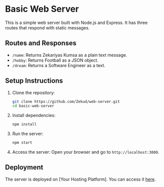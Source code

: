 # Basic Web Server

This is a simple web server built with Node.js and Express. It has three routes that respond with static messages.

## Routes and Responses

- `/name`: Returns Zekariyas Kumsa as a plain text message.
- `/hobby`: Returns Football as a JSON object.
- `/dream`: Returns a Software Engineer as a text.

## Setup Instructions

1. Clone the repository:

   ```bash
   git clone https://github.com/Zekud/web-server.git
   cd basic-web-server
   ```

2. Install dependencies:

   ```bash
   npm install
   ```

3. Run the server:

   ```bash
   npm start
   ```

4. Access the server:
   Open your browser and go to `http://localhost:3000`.

## Deployment

The server is deployed on [Your Hosting Platform]. You can access it [here](http://your-live-server-link).
